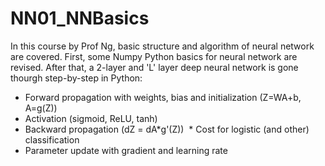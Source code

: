 # NN01_NNBasics
In this course by Prof Ng, basic structure and algorithm of neural network are covered. 
First, some Numpy Python basics for neural network are revised. After that, a 2-layer and 'L' layer
deep neural network is gone thourgh step-by-step in Python:
  * Forward propagation with weights, bias and initialization (Z=WA+b, A=g(Z))
  * Activation (sigmoid, ReLU, tanh)
  * Backward propagation (dZ = dA*g'(Z))
  * Cost for logistic (and other) classification  
  * Parameter update with gradient and learning rate 

